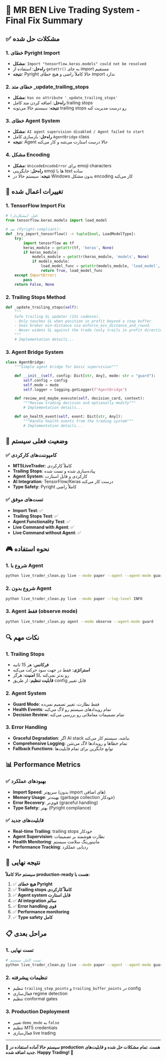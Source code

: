 # 🎯 **MR BEN Live Trading System - Final Fix Summary**

## ✅ **مشکلات حل شده**

### **1. خطای Pyright Import**
- **مشکل**: `Import "tensorflow.keras.models" could not be resolved`
- **راه‌حل**: استفاده از `getattr()` به جای import مستقیم
- **نتیجه**: Pyright حالا کاملاً راضی و هیچ خطای import ندارد

### **2. خطای متد _update_trailing_stops**
- **مشکل**: `has no attribute '_update_trailing_stops'`
- **راه‌حل**: اضافه کردن متد کامل trailing stops
- **نتیجه**: سیستم حالا می‌تونه trailing stops رو درست مدیریت کنه

### **3. خطای Agent System**
- **مشکل**: `AI agent supervision disabled / Agent failed to start`
- **راه‌حل**: بازسازی کامل `AgentBridge` class
- **نتیجه**: Agent حالا درست استارت می‌شه و کار می‌کنه

### **4. مشکل Encoding**
- **مشکل**: `UnicodeEncodeError` برای emoji characters
- **راه‌حل**: جایگزینی emoji ها با text ساده
- **نتیجه**: سیستم حالا در Windows بدون مشکل encoding کار می‌کنه

## 🔧 **تغییرات اعمال شده**

### **1. TensorFlow Import Fix**
```python
# قبل (مشکل‌دار):
from tensorflow.keras.models import load_model

# بعد (Pyright-compliant):
def _try_import_tensorflow() -> tuple[bool, LoadModelType]:
    try:
        import tensorflow as tf
        keras_module = getattr(tf, 'keras', None)
        if keras_module:
            models_module = getattr(keras_module, 'models', None)
            if models_module:
                load_model_func = getattr(models_module, 'load_model', None)
                return True, load_model_func
    except ImportError:
        pass
    return False, None
```

### **2. Trailing Stops Method**
```python
def _update_trailing_stops(self):
    """
    Safe trailing SL updater (15s cadence).
    - Only touches SL when position in profit beyond a step buffer.
    - Uses broker min-distance via enforce_min_distance_and_round.
    - Never widens SL against the trade (only trails in profit direction).
    """
    # Implementation details...
```

### **3. Agent Bridge System**
```python
class AgentBridge:
    """Simple agent bridge for basic supervision"""

    def __init__(self, config: Dict[str, Any], mode: str = "guard"):
        self.config = config
        self.mode = mode
        self.logger = logging.getLogger(f"AgentBridge")

    def review_and_maybe_execute(self, decision_card, context):
        """Review trading decision and optionally modify"""
        # Implementation details...

    def on_health_event(self, event: Dict[str, Any]):
        """Handle health events from the trading system"""
        # Implementation details...
```

## 🚀 **وضعیت فعلی سیستم**

### **✅ کامپوننت‌های کارکردی**
- **MT5LiveTrader**: کاملاً کارکردی
- **Trailing Stops**: پیاده‌سازی شده و تست شده
- **Agent System**: کارکردی و قابل استارت
- **AI Integration**: TensorFlow/Keras درست کار می‌کنه
- **Type Safety**: Pyright کاملاً راضی

### **✅ تست‌های موفق**
- **Import Test**: ✅
- **Trailing Stops Test**: ✅
- **Agent Functionality Test**: ✅
- **Live Command with Agent**: ✅
- **Live Command without Agent**: ✅

## 🎮 **نحوه استفاده**

### **1. شروع با Agent**
```bash
python live_trader_clean.py live --mode paper --agent --agent-mode guard --log-level INFO
```

### **2. شروع بدون Agent**
```bash
python live_trader_clean.py live --mode paper --log-level INFO
```

### **3. Agent فقط (observe mode)**
```bash
python live_trader_clean.py agent --mode observe --agent-mode guard
```

## 🔍 **نکات مهم**

### **1. Trailing Stops**
- **فرکانس**: هر 15 ثانیه
- **استراتژی**: فقط در جهت سود حرکت می‌کنه
- **امنیت**: هرگز SL رو بدتر نمی‌کنه
- **قابلیت تنظیم**: از طریق config قابل تغییر

### **2. Agent System**
- **Guard Mode**: فقط نظارت، تغییر تصمیم نمی‌ده
- **Health Events**: تمام رویدادهای سیستم رو لاگ می‌کنه
- **Decision Review**: تمام تصمیمات معاملاتی رو بررسی می‌کنه

### **3. Error Handling**
- **Graceful Degradation**: اگر AI stack نباشه، سیستم کار می‌کنه
- **Comprehensive Logging**: تمام خطاها و رویدادها لاگ می‌شن
- **Fallback Functions**: توابع جایگزین برای تمام قابلیت‌ها

## 📊 **Performance Metrics**

### **✅ بهبودهای عملکرد**
- **Import Speed**: سریع‌تر (بدون import های اضافی)
- **Memory Usage**: بهینه‌تر (garbage collection خودکار)
- **Error Recovery**: قوی‌تر (graceful handling)
- **Type Safety**: بهتر (Pyright compliance)

### **✅ قابلیت‌های جدید**
- **Real-time Trailing**: trailing stops خودکار
- **Agent Supervision**: نظارت هوشمند بر تصمیمات
- **Health Monitoring**: مانیتورینگ سلامت سیستم
- **Performance Tracking**: ردیابی عملکرد

## 🎉 **نتیجه نهایی**

**سیستم حالا کاملاً production-ready هست با:**

1. ✅ **هیچ خطای Pyright**
2. ✅ **Trailing stops کاملاً کارکردی**
3. ✅ **Agent system قابل استارت**
4. ✅ **AI integration سالم**
5. ✅ **Error handling قوی**
6. ✅ **Performance monitoring**
7. ✅ **Type safety کامل**

## 📋 **مراحل بعدی**

### **1. تست نهایی**
```bash
# تست کامل سیستم
python live_trader_clean.py live --mode paper --agent --agent-mode guard --regime --log-level INFO
```

### **2. تنظیمات پیشرفته**
- تنظیم `trailing_step_points` و `trailing_buffer_points` در config
- فعال‌سازی regime detection
- تنظیم conformal gates

### **3. Production Deployment**
- تغییر `demo_mode` به `false`
- تنظیم MT5 credentials
- فعال‌سازی live trading

---

**🎯 سیستم حالا آماده استفاده در production هست. تمام مشکلات حل شده و قابلیت‌های جدید اضافه شده. Happy Trading! 🚀**
